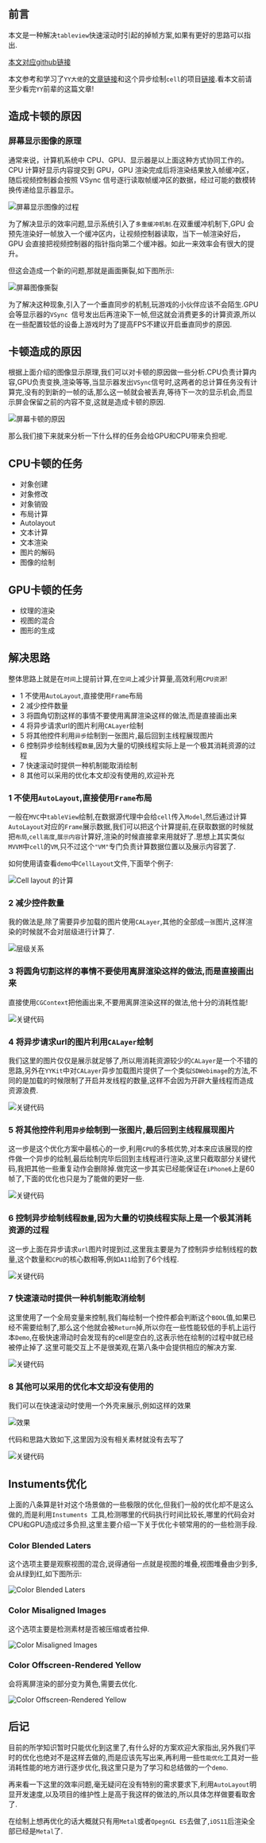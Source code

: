 ## 前言

本文是一种解决`tableview`快速滚动时引起的掉帧方案,如果有更好的思路可以指出.

[本文对应github链接](https://github.com/RPGLiker/RPGAsyncDrawCellDemo)

本文参考和学习了`YY大佬`的[文章链接](https://blog.ibireme.com/2015/11/12/smooth_user_interfaces_for_ios/)和这个异步绘制`cell`的项目[链接](https://github.com/johnil/VVeboTableViewDemo).看本文前请至少看完`YY`前辈的这篇文章!

## 造成卡顿的原因

### 屏幕显示图像的原理

通常来说，计算机系统中 CPU、GPU、显示器是以上面这种方式协同工作的。CPU 计算好显示内容提交到 GPU，GPU 渲染完成后将渲染结果放入帧缓冲区，随后视频控制器会按照 VSync 信号逐行读取帧缓冲区的数据，经过可能的数模转换传递给显示器显示。

![屏幕显示图像的过程](https://github.com/RPGLiker/StudyBlog/blob/master/%E5%8D%9A%E5%AE%A2/iOS/%E5%9B%BE%E7%89%87/2.%E5%BC%82%E6%AD%A5%E7%BB%98%E5%88%B6Cell%E8%A7%A3%E5%86%B3%E5%88%97%E8%A1%A8%E5%BF%AB%E9%80%9F%E6%BB%9A%E5%8A%A8%E9%80%A0%E6%88%90%E7%9A%84%E5%8D%A1%E9%A1%BF/10.png)

为了解决显示的效率问题,显示系统引入了`多重缓冲机制`.在双重缓冲机制下,GPU 会预先渲染好一帧放入一个缓冲区内，让视频控制器读取，当下一帧渲染好后，GPU 会直接把视频控制器的指针指向第二个缓冲器。如此一来效率会有很大的提升。

但这会造成一个新的问题,那就是画面撕裂,如下图所示:

![屏幕图像撕裂](https://github.com/RPGLiker/StudyBlog/blob/master/%E5%8D%9A%E5%AE%A2/iOS/%E5%9B%BE%E7%89%87/2.%E5%BC%82%E6%AD%A5%E7%BB%98%E5%88%B6Cell%E8%A7%A3%E5%86%B3%E5%88%97%E8%A1%A8%E5%BF%AB%E9%80%9F%E6%BB%9A%E5%8A%A8%E9%80%A0%E6%88%90%E7%9A%84%E5%8D%A1%E9%A1%BF/11.png)

为了解决这种现象,引入了一个垂直同步的机制,玩游戏的小伙伴应该不会陌生.GPU会等显示器的`VSync `信号发出后再渲染下一帧,但这就会消费更多的计算资源,所以在一些配置较低的设备上游戏时为了提高FPS不建议开启垂直同步的原因.


## 卡顿造成的原因

根据上面介绍的图像显示原理,我们可以对卡顿的原因做一些分析.CPU负责计算内容,GPU负责变换,渲染等等,当显示器发出`VSync`信号时,这两者的总计算任务没有计算完,没有的到新的一帧的话,那么这一帧就会被丢弃,等待下一次的显示机会,而显示屏会保留之前的内容不变,这就是造成卡顿的原因.

![屏幕卡顿的原因](https://github.com/RPGLiker/StudyBlog/blob/master/%E5%8D%9A%E5%AE%A2/iOS/%E5%9B%BE%E7%89%87/2.%E5%BC%82%E6%AD%A5%E7%BB%98%E5%88%B6Cell%E8%A7%A3%E5%86%B3%E5%88%97%E8%A1%A8%E5%BF%AB%E9%80%9F%E6%BB%9A%E5%8A%A8%E9%80%A0%E6%88%90%E7%9A%84%E5%8D%A1%E9%A1%BF/12.png)

那么我们接下来就来分析一下什么样的任务会给GPU和CPU带来负担呢.

## CPU卡顿的任务

- 对象创建
- 对象修改
- 对象销毁
- 布局计算
- Autolayout
- 文本计算
- 文本渲染
- 图片的解码
- 图像的绘制

## GPU卡顿的任务

- 纹理的渲染
- 视图的混合
- 图形的生成

## 解决思路

整体思路上就是在`时间`上提前计算,在`空间`上减少计算量,高效利用`CPU资源`!

- 1 不使用`AutoLayout`,直接使用`Frame`布局
- 2 减少控件数量
- 3 将圆角切割这样的事情不要使用离屏渲染这样的做法,而是直接画出来
- 4 将异步请求url的图片利用`CALayer`绘制
- 5 将其他控件利用`异步`绘制到一张图片,最后回到主线程展现图片
- 6 控制异步绘制线程`数量`,因为大量的切换线程实际上是一个极其消耗资源的过程
- 7 快速滚动时提供一种机制能取消绘制
- 8 其他可以采用的优化本文却没有使用的,欢迎补充

### 1 不使用`AutoLayout`,直接使用`Frame`布局

一般在`MVC`中`tableView`绘制,在数据源代理中会给`cell`传入`Model`,然后通过计算`AutoLayout`对应的`Frame`展示数据,我们可以把这个计算提前,在获取数据的时候就把`布局`,`cell高度`,`展示内容`计算好,渲染的时候直接拿来用就好了.思想上其实类似`MVVM`中`cell`的`VM`,只不过这个`"VM"`专门负责计算数据位置以及展示内容罢了.

如何使用请查看`demo`中`CellLayout`文件,下面举个例子:

![Cell layout 的计算](https://github.com/RPGLiker/StudyBlog/blob/master/%E5%8D%9A%E5%AE%A2/iOS/%E5%9B%BE%E7%89%87/2.%E5%BC%82%E6%AD%A5%E7%BB%98%E5%88%B6Cell%E8%A7%A3%E5%86%B3%E5%88%97%E8%A1%A8%E5%BF%AB%E9%80%9F%E6%BB%9A%E5%8A%A8%E9%80%A0%E6%88%90%E7%9A%84%E5%8D%A1%E9%A1%BF/1.png)

### 2 减少控件数量

我的做法是,除了需要异步加载的图片使用`CALayer`,其他的全部成`一张`图片,这样渲染的时候就不会对层级进行计算了.

![层级关系](https://github.com/RPGLiker/StudyBlog/blob/master/%E5%8D%9A%E5%AE%A2/iOS/%E5%9B%BE%E7%89%87/2.%E5%BC%82%E6%AD%A5%E7%BB%98%E5%88%B6Cell%E8%A7%A3%E5%86%B3%E5%88%97%E8%A1%A8%E5%BF%AB%E9%80%9F%E6%BB%9A%E5%8A%A8%E9%80%A0%E6%88%90%E7%9A%84%E5%8D%A1%E9%A1%BF/2.png)

### 3 将圆角切割这样的事情不要使用离屏渲染这样的做法,而是直接画出来

直接使用`CGContext`把他画出来,不要用离屏渲染这样的做法,他十分的消耗性能!

![关键代码](https://github.com/RPGLiker/StudyBlog/blob/master/%E5%8D%9A%E5%AE%A2/iOS/%E5%9B%BE%E7%89%87/2.%E5%BC%82%E6%AD%A5%E7%BB%98%E5%88%B6Cell%E8%A7%A3%E5%86%B3%E5%88%97%E8%A1%A8%E5%BF%AB%E9%80%9F%E6%BB%9A%E5%8A%A8%E9%80%A0%E6%88%90%E7%9A%84%E5%8D%A1%E9%A1%BF/3.png)

### 4 将异步请求url的图片利用`CALayer`绘制

我们这里的图片仅仅是展示就足够了,所以用消耗资源较少的`CALayer`是一个不错的思路,另外在`YYKit`中对`CALayer`异步加载图片提供了一个类似`SDWebimage`的方法,不同的是加载的时候限制了开启并发线程的数量,这样不会因为开辟大量线程而造成资源浪费.

![关键代码](https://github.com/RPGLiker/StudyBlog/blob/master/%E5%8D%9A%E5%AE%A2/iOS/%E5%9B%BE%E7%89%87/2.%E5%BC%82%E6%AD%A5%E7%BB%98%E5%88%B6Cell%E8%A7%A3%E5%86%B3%E5%88%97%E8%A1%A8%E5%BF%AB%E9%80%9F%E6%BB%9A%E5%8A%A8%E9%80%A0%E6%88%90%E7%9A%84%E5%8D%A1%E9%A1%BF/4.png)

###  5 将其他控件利用`异步`绘制到一张图片,最后回到主线程展现图片
这一步是这个优化方案中最核心的一步,利用`CPU`的多核优势,对本来应该展现的控件做一个异步的绘制,最后绘制完毕后回到主线程进行渲染,这里只截取部分关键代码,我把其他一些重复动作会删除掉.做完这一步其实已经能保证在`iPhone6`上是60帧了,下面的优化也只是为了能做的更好一些.

![关键代码](https://github.com/RPGLiker/StudyBlog/blob/master/%E5%8D%9A%E5%AE%A2/iOS/%E5%9B%BE%E7%89%87/2.%E5%BC%82%E6%AD%A5%E7%BB%98%E5%88%B6Cell%E8%A7%A3%E5%86%B3%E5%88%97%E8%A1%A8%E5%BF%AB%E9%80%9F%E6%BB%9A%E5%8A%A8%E9%80%A0%E6%88%90%E7%9A%84%E5%8D%A1%E9%A1%BF/5.png)

### 6 控制异步绘制线程`数量`,因为大量的切换线程实际上是一个极其消耗资源的过程
这一步上面在异步请求`url`图片时提到过,这里我主要是为了控制异步绘制线程的数量,这个数量和`CPU`的核心数相等,例如`A11`给到了6个线程.

![关键代码](https://github.com/RPGLiker/StudyBlog/blob/master/%E5%8D%9A%E5%AE%A2/iOS/%E5%9B%BE%E7%89%87/2.%E5%BC%82%E6%AD%A5%E7%BB%98%E5%88%B6Cell%E8%A7%A3%E5%86%B3%E5%88%97%E8%A1%A8%E5%BF%AB%E9%80%9F%E6%BB%9A%E5%8A%A8%E9%80%A0%E6%88%90%E7%9A%84%E5%8D%A1%E9%A1%BF/6.png)

### 7 快速滚动时提供一种机制能取消绘制
这里使用了一个全局变量来控制,我们每绘制一个控件都会判断这个`BOOL`值,如果已经不需要绘制了,那么这个他就会被`Return`掉,所以你在一些性能较低的手机上运行本`Demo`,在极快速滑动时会发现有的cell是空白的,这表示他在绘制的过程中就已经被停止掉了.这里可能交互上不是很美观,在第八条中会提供相应的解决方案.

![关键代码](https://github.com/RPGLiker/StudyBlog/blob/master/%E5%8D%9A%E5%AE%A2/iOS/%E5%9B%BE%E7%89%87/2.%E5%BC%82%E6%AD%A5%E7%BB%98%E5%88%B6Cell%E8%A7%A3%E5%86%B3%E5%88%97%E8%A1%A8%E5%BF%AB%E9%80%9F%E6%BB%9A%E5%8A%A8%E9%80%A0%E6%88%90%E7%9A%84%E5%8D%A1%E9%A1%BF/7.png)

### 8 其他可以采用的优化本文却没有使用的

我们可以在快速滚动时使用一个外壳来展示,例如这样的效果

![效果](https://github.com/RPGLiker/StudyBlog/blob/master/%E5%8D%9A%E5%AE%A2/iOS/%E5%9B%BE%E7%89%87/2.%E5%BC%82%E6%AD%A5%E7%BB%98%E5%88%B6Cell%E8%A7%A3%E5%86%B3%E5%88%97%E8%A1%A8%E5%BF%AB%E9%80%9F%E6%BB%9A%E5%8A%A8%E9%80%A0%E6%88%90%E7%9A%84%E5%8D%A1%E9%A1%BF/8.jpeg)

代码和思路大致如下,这里因为没有相关素材就没有去写了

![关键代码](https://github.com/RPGLiker/StudyBlog/blob/master/%E5%8D%9A%E5%AE%A2/iOS/%E5%9B%BE%E7%89%87/2.%E5%BC%82%E6%AD%A5%E7%BB%98%E5%88%B6Cell%E8%A7%A3%E5%86%B3%E5%88%97%E8%A1%A8%E5%BF%AB%E9%80%9F%E6%BB%9A%E5%8A%A8%E9%80%A0%E6%88%90%E7%9A%84%E5%8D%A1%E9%A1%BF/9.png)

## Instuments优化

上面的八条算是针对这个场景做的一些极限的优化,但我们一般的优化却不是这么做的,而是利用`Instuments `工具,检测哪里的代码执行时间比较长,哪里的代码会对CPU和GPU造成过多负担,这里主要介绍一下关于优化卡顿常用的的一些检测手段.

### Color Blended Laters

这个选项主要是观察视图的混合,说得通俗一点就是视图的堆叠,视图堆叠由少到多,会从绿到红,如下图所示:

![Color Blended Laters](https://github.com/RPGLiker/StudyBlog/blob/master/%E5%8D%9A%E5%AE%A2/iOS/%E5%9B%BE%E7%89%87/2.%E5%BC%82%E6%AD%A5%E7%BB%98%E5%88%B6Cell%E8%A7%A3%E5%86%B3%E5%88%97%E8%A1%A8%E5%BF%AB%E9%80%9F%E6%BB%9A%E5%8A%A8%E9%80%A0%E6%88%90%E7%9A%84%E5%8D%A1%E9%A1%BF/13.png)

### Color Misaligned Images

这个选项主要是检测素材是否被压缩或者拉伸.

![Color Misaligned Images](https://github.com/RPGLiker/StudyBlog/blob/master/%E5%8D%9A%E5%AE%A2/iOS/%E5%9B%BE%E7%89%87/2.%E5%BC%82%E6%AD%A5%E7%BB%98%E5%88%B6Cell%E8%A7%A3%E5%86%B3%E5%88%97%E8%A1%A8%E5%BF%AB%E9%80%9F%E6%BB%9A%E5%8A%A8%E9%80%A0%E6%88%90%E7%9A%84%E5%8D%A1%E9%A1%BF/14.png)

### Color Offscreen-Rendered Yellow

会将离屏渲染的部分变为黄色,需要去优化.

![Color Offscreen-Rendered Yellow](https://github.com/RPGLiker/StudyBlog/blob/master/%E5%8D%9A%E5%AE%A2/iOS/%E5%9B%BE%E7%89%87/2.%E5%BC%82%E6%AD%A5%E7%BB%98%E5%88%B6Cell%E8%A7%A3%E5%86%B3%E5%88%97%E8%A1%A8%E5%BF%AB%E9%80%9F%E6%BB%9A%E5%8A%A8%E9%80%A0%E6%88%90%E7%9A%84%E5%8D%A1%E9%A1%BF/15.png)

## 后记
目前的所学知识暂时只能优化到这里了,有什么好的方案欢迎大家指出,另外我们平时的优化也绝对不是这样去做的,而是应该先写出来,再利用一些`性能优化`工具对一些消耗性能的地方进行逐步优化,我这里只是为了学习和总结做的一个`demo`.

再来看一下这里的效率问题,毫无疑问在没有特别的需求要求下,利用`AutoLayout`明显开发速度,以及项目的维护性上是高于我这样的做法的,所以具体怎样做要看取舍了.

在绘制上想再优化的话大概就只有用`Metal`或者`OpegnGL ES`去做了,`iOS11`后渲染全部已经是`Metal`了.




